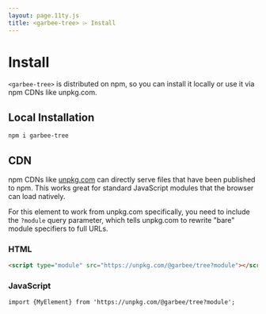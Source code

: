 ```yaml
---
layout: page.11ty.js
title: <garbee-tree> ⌲ Install
---
```


# Install

`<garbee-tree>` is distributed on npm, so you can install it locally or use it via npm CDNs like unpkg.com.

## Local Installation

```bash
npm i garbee-tree
```

## CDN

npm CDNs like [unpkg.com]() can directly serve files that have been published to npm. This works great for standard JavaScript modules that the browser can load natively.

For this element to work from unpkg.com specifically, you need to include the `?module` query parameter, which tells unpkg.com to rewrite "bare" module specifiers to full URLs.

### HTML

```html
<script type="module" src="https://unpkg.com/@garbee/tree?module"></script>
```

### JavaScript

```html
import {MyElement} from 'https://unpkg.com/@garbee/tree?module';
```
